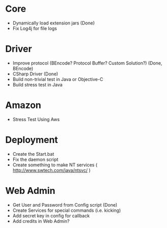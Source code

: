 # Core #

  * Dynamically load extension jars (Done)
  * Fix Log4j for file logs

# Driver #

  * Improve protocol (BEncode? Protocol Buffer? Custom Solution?) (Done, BEncode)
  * CSharp Driver (Done)
  * Build non-trivial test in Java or Objective-C
  * Build stress test in Java

# Amazon #

  * Stress Test Using Aws

# Deployment #

  * Create the Start.bat
  * Fix the daemon script
  * Create something to make NT services ( http://www.swtech.com/java/ntsvc/ )

# Web Admin #

  * Get User and Password from Config script (Done)
  * Create Services for special commands (i.e. kicking)
  * Add secret key in config for callback
  * Add credits in Web Admin?